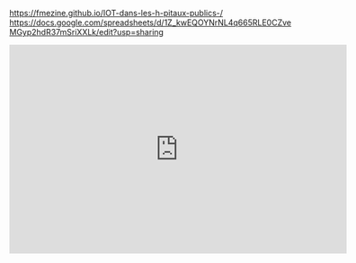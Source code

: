 https://fmezine.github.io/IOT-dans-les-h-pitaux-publics-/
https://docs.google.com/spreadsheets/d/1Z_kwEQOYNrNL4q665RLE0CZveMGyp2hdR37mSriXXLk/edit?usp=sharing
<iframe width="600" height="371" seamless frameborder="0" scrolling="no" src="https://docs.google.com/spreadsheets/d/e/2PACX-1vTxUwZ2douMDjLkCG2QLTHhBDiltDKH8M4Qi8-rMuidu033mMVPW-8ZCoNH5RjwEPHcnqPZ2-bE05at/pubchart?oid=1450318975&amp;format=interactive"></iframe>
  
